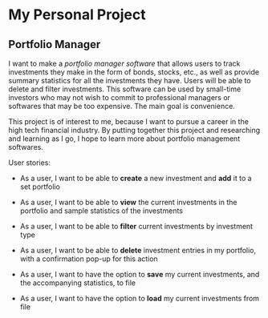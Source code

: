 # My Personal Project

## Portfolio Manager

I want to make a *portfolio manager software* that allows users to track investments they make in the form of bonds, stocks, etc., as well as provide summary statistics for all the investments they have. Users will be able to delete and filter investments. This software can be used by small-time investors who may not wish to commit to professional managers or softwares that may be too expensive. The main goal is convenience.

This project is of interest to me, because I want to pursue a career in the high tech financial industry. By putting together this project and researching and learning as I go, I hope to learn more about portfolio management softwares.


User stories:
- As a user, I want to be able to **create** a new investment and **add** it to a set portfolio
- As a user, I want to be able to **view** the current investments in the portfolio and sample statistics of the investments
- As a user, I want to be able to **filter** current investments by investment type
- As a user, I want to be able to **delete** investment entries in my portfolio, with a confirmation pop-up for this action

- As a user, I want to have the option to **save** my current investments, and the accompanying statistics, to file
- As a user, I want to have the option to **load** my current investments from file
